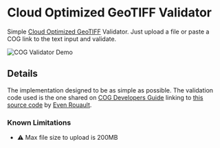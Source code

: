# Cloud Optimized GeoTIFF Validator
Simple [Cloud Optimized GeoTIFF](https://www.cogeo.org/) Validator. Just upload a file or paste a COG link to the text input and validate.

![COG Validator Demo](https://cogviewerapp.s3.eu-central-1.amazonaws.com/cogvalidator.gif)

## Details
The implementation designed to be as simple as possible. The validation code used is the one shared on [COG Developers Guide](https://www.cogeo.org/developers-guide.html) linking to [this source code](https://github.com/OSGeo/gdal/blob/master/gdal/swig/python/gdal-utils/osgeo_utils/samples/validate_cloud_optimized_geotiff.py) by [Even Rouault](https://twitter.com/EvenRouault).

### Known Limitations
- :warning: Max file size to upload is 200MB
